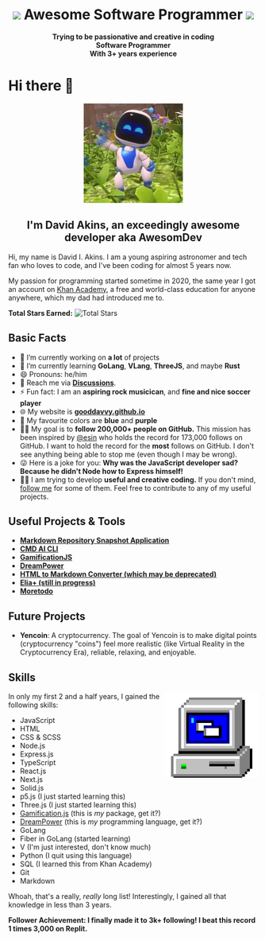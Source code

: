 <h1 align="center">
  <img src="https://media.giphy.com/media/hvRJCLFzcasrR4ia7z/giphy.gif" width="28" />
  Awesome Software Programmer
  <img src="https://media.giphy.com/media/hvRJCLFzcasrR4ia7z/giphy.gif" width="28" />
</h1>

<div align="center">
  <b>Trying to be passionative and creative in coding</b><br/>
  <b>Software Programmer</b><br/>
  <b>With 3+ years experience</b><br/>
</div>


# Hi there 👋
<div align="center">
  <img src="https://raw.githubusercontent.com/CharlesDerek/charlesderek/main/assets/hi.webp" />
  <br />
  <h2>I'm David Akins, an exceedingly awesome developer aka AwesomDev</h2>
</div>

<p>
    Hi, my name is David I. Akins. I am a young aspiring astronomer and tech fan who loves to code, and I've been coding for almost 5 years now.
</p>
<p>
  My passion for programming started sometime in 2020, the same year I got an account on <a href="https://khanacademy.org">Khan Academy</a>, a free and world-class education for anyone anywhere, which my dad had introduced me to.
</p>

**Total Stars Earned:**  ![Total Stars](https://img.shields.io/github/stars/gooddavvy?style=flat-square)

## Basic Facts
- 🔭 I’m currently working on **a lot** of projects
- 🌱 I’m currently learning **GoLang**, **VLang**, **ThreeJS**, and maybe **Rust**
- 😄 Pronouns: he/him
- 💬 Reach me via **[Discussions](https://github.com/gooddavvy/gooddavvy/discussions)**.
- ⚡ Fun fact: I am an **aspiring rock musicican**, and **fine and nice soccer player**
- 🌐 My website is **[gooddavvy.github.io](https://gooddavvy.github.io)**
- 🎨 My favourite colors are **blue** and **purple**
- 👏🏾 My goal is to **follow 200,000+ people on GitHub.** This mission has been inspired by [@esin](https://github.com/esin) who holds the record for 173,000 follows on GitHub. I want to hold the record for the **most** follows on GitHub. I don't see anything being able to stop me (even though I may be wrong).
- 😜 Here is a joke for you: **Why was the JavaScript developer sad? Because he didn't Node how to Express himself!**
- 👨‍💻 I am trying to develop **useful and creative coding.** If you don't mind, [follow me](https://github.com/gooddavvy) for some of them. Feel free to contribute to any of my useful projects.

## Useful Projects & Tools
- **[Markdown Repository Snapshot Application](https://github.com/gooddavvy/markdown-repository-snapshot-app)**
- **[CMD AI CLI](https://github.com/gooddavvy/cmd-ai-cli)**
- **[GamificationJS](https://github.com/gooddavvy/gamification-js)**
- **[DreamPower](https://github.com/gooddavvy/DreamPower)**
- **[HTML to Markdown Converter (which may be deprecated)](https://github.com/gooddavvy/html-to-markdown-converter)**
- **[Elia+ (still in progress)](https://github.com/gooddavvy/EliaPlus)**
- **[Moretodo](https://github.com/gooddavvvy/moretodo)**

## Future Projects
- **Yencoin**: A cryptocurrency. The goal of Yencoin is to make digital points (cryptocurrency "coins") feel more realistic (like Virtual Reality in the Cryptocurrency Era), reliable, relaxing, and enjoyable.

## Skills

<img align="right" alt="PC GIF" src="https://github.com/TheDudeThatCode/TheDudeThatCode/blob/master/Assets/PC.gif" width="190" />

In only my first 2 and a half years, I gained the following skills:

- JavaScript
- HTML
- CSS & SCSS
- Node.js
- Express.js
- TypeScript
- React.js
- Next.js
- Solid.js
- p5.js (I just started learning this)
- Three.js (I just started learning this)
- [Gamification.js](https://github.com/gooddavvy/gamification-js) (this is _my_ package, get it?)
- [DreamPower](https://github.com/gooddavvy/DreamPower) (this is _my_ programming language, get it?)
- GoLang
- Fiber in GoLang (started learning)
- V (I'm just interested, don't know much)
- Python (I quit using this language)
- SQL (I learned this from Khan Academy)
- Git
- Markdown

Whoah, that's a really, _really_ long list! Interestingly, I gained all that knowledge in less than 3 years.

**Follower Achievement: I finally made it to 3k+ following! I beat this record 1 times 3,000 on Replit.**
